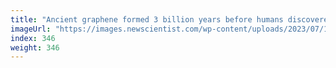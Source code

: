 ```yaml
---
title: "Ancient graphene formed 3 billion years before humans discovered it"
imageUrl: "https://images.newscientist.com/wp-content/uploads/2023/07/17152727/SEI_164430151.jpg?width=788"
index: 346
weight: 346
---
```

